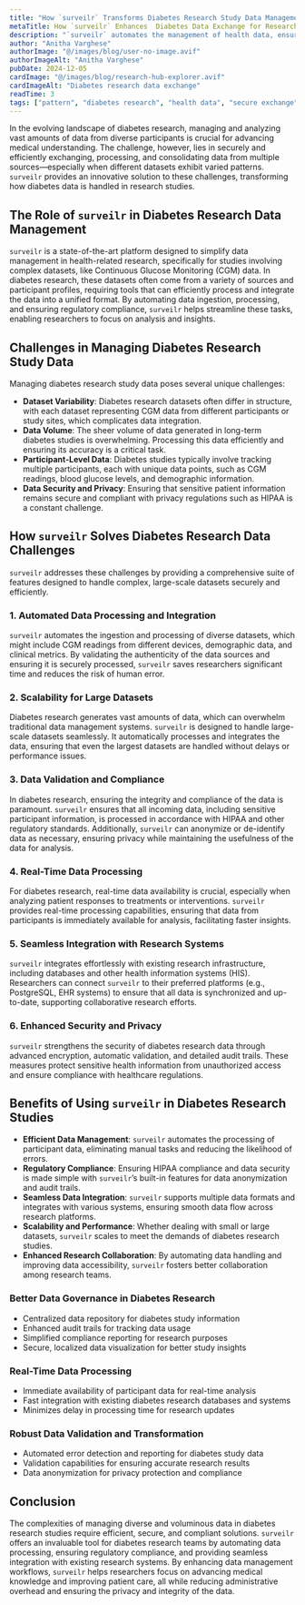```yaml
---
title: "How `surveilr` Transforms Diabetes Research Study Data Management"
metaTitle: How `surveilr` Enhances  Diabetes Data Exchange for Research Studies
description: "`surveilr` automates the management of health data, ensuring regulatory compliance, data integrity, and seamless integration with diabetes research systems."
author: "Anitha Varghese"
authorImage: "@/images/blog/user-no-image.avif"
authorImageAlt: "Anitha Varghese"
pubDate: 2024-12-05
cardImage: "@/images/blog/research-hub-explorer.avif"
cardImageAlt: "Diabetes research data exchange"
readTime: 3
tags: ["pattern", "diabetes research", "health data", "secure exchange"]
---
```


In the evolving landscape of diabetes research, managing and analyzing vast amounts of data from diverse participants is crucial for advancing medical understanding. The challenge, however, lies in securely and efficiently exchanging, processing, and consolidating data from multiple sources—especially when different datasets exhibit varied patterns. `surveilr` provides an innovative solution to these challenges, transforming how diabetes data is handled in research studies.

## The Role of `surveilr` in Diabetes Research Data Management

`surveilr` is a state-of-the-art platform designed to simplify data management in health-related research, specifically for studies involving complex datasets, like Continuous Glucose Monitoring (CGM) data. In diabetes research, these datasets often come from a variety of sources and participant profiles, requiring tools that can efficiently process and integrate the data into a unified format. By automating data ingestion, processing, and ensuring regulatory compliance, `surveilr` helps streamline these tasks, enabling researchers to focus on analysis and insights.

## Challenges in Managing Diabetes Research Study Data

Managing diabetes research study data poses several unique challenges:

- **Dataset Variability**: Diabetes research datasets often differ in structure, with each dataset representing CGM data from different participants or study sites, which complicates data integration.
- **Data Volume**: The sheer volume of data generated in long-term diabetes studies is overwhelming. Processing this data efficiently and ensuring its accuracy is a critical task.
- **Participant-Level Data**: Diabetes studies typically involve tracking multiple participants, each with unique data points, such as CGM readings, blood glucose levels, and demographic information.
- **Data Security and Privacy**: Ensuring that sensitive patient information remains secure and compliant with privacy regulations such as HIPAA is a constant challenge.

## How `surveilr` Solves Diabetes Research Data Challenges

`surveilr` addresses these challenges by providing a comprehensive suite of features designed to handle complex, large-scale datasets securely and efficiently.

### 1. Automated Data Processing and Integration

`surveilr` automates the ingestion and processing of diverse datasets, which might include CGM readings from different devices, demographic data, and clinical metrics. By validating the authenticity of the data sources and ensuring it is securely processed, `surveilr` saves researchers significant time and reduces the risk of human error.

### 2. Scalability for Large Datasets

Diabetes research generates vast amounts of data, which can overwhelm traditional data management systems. `surveilr` is designed to handle large-scale datasets seamlessly. It automatically processes and integrates the data, ensuring that even the largest datasets are handled without delays or performance issues.

### 3. Data Validation and Compliance

In diabetes research, ensuring the integrity and compliance of the data is paramount. `surveilr` ensures that all incoming data, including sensitive participant information, is processed in accordance with HIPAA and other regulatory standards. Additionally, `surveilr` can anonymize or de-identify data as necessary, ensuring privacy while maintaining the usefulness of the data for analysis.

### 4. Real-Time Data Processing

For diabetes research, real-time data availability is crucial, especially when analyzing patient responses to treatments or interventions. `surveilr` provides real-time processing capabilities, ensuring that data from participants is immediately available for analysis, facilitating faster insights.

### 5. Seamless Integration with Research Systems

`surveilr` integrates effortlessly with existing research infrastructure, including databases and other health information systems (HIS). Researchers can connect `surveilr` to their preferred platforms (e.g., PostgreSQL, EHR systems) to ensure that all data is synchronized and up-to-date, supporting collaborative research efforts.

### 6. Enhanced Security and Privacy

`surveilr` strengthens the security of diabetes research data through advanced encryption, automatic validation, and detailed audit trails. These measures protect sensitive health information from unauthorized access and ensure compliance with healthcare regulations.

## Benefits of Using `surveilr` in Diabetes Research Studies

- **Efficient Data Management**: `surveilr` automates the processing of participant data, eliminating manual tasks and reducing the likelihood of errors.
- **Regulatory Compliance**: Ensuring HIPAA compliance and data security is made simple with `surveilr`’s built-in features for data anonymization and audit trails.
- **Seamless Data Integration**: `surveilr` supports multiple data formats and integrates with various systems, ensuring smooth data flow across research platforms.
- **Scalability and Performance**: Whether dealing with small or large datasets, `surveilr` scales to meet the demands of diabetes research studies.
- **Enhanced Research Collaboration**: By automating data handling and improving data accessibility, `surveilr` fosters better collaboration among research teams.

### Better Data Governance in Diabetes Research

- Centralized data repository for diabetes study information
- Enhanced audit trails for tracking data usage
- Simplified compliance reporting for research purposes
- Secure, localized data visualization for better study insights

### Real-Time Data Processing

- Immediate availability of participant data for real-time analysis
- Fast integration with existing diabetes research databases and systems
- Minimizes delay in processing time for research updates

### Robust Data Validation and Transformation

- Automated error detection and reporting for diabetes study data
- Validation capabilities for ensuring accurate research results
- Data anonymization for privacy protection and compliance

## Conclusion

The complexities of managing diverse and voluminous data in diabetes research studies require efficient, secure, and compliant solutions. `surveilr` offers an invaluable tool for diabetes research teams by automating data processing, ensuring regulatory compliance, and providing seamless integration with existing research systems. By enhancing data management workflows, `surveilr` helps researchers focus on advancing medical knowledge and improving patient care, all while reducing administrative overhead and ensuring the privacy and integrity of the data.